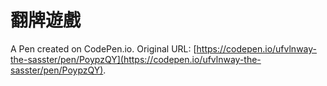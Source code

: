 # 翻牌遊戲

A Pen created on CodePen.io. Original URL: [https://codepen.io/ufvlnway-the-sasster/pen/PoypzQY](https://codepen.io/ufvlnway-the-sasster/pen/PoypzQY).

